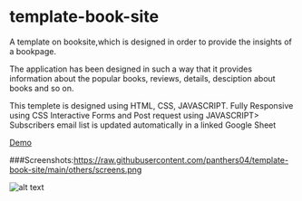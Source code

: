 # template-book-site

A template on booksite,which is designed in order to provide 
the insights of a bookpage.

The application has been designed in such a way that it provides
information about the popular books, reviews, details, desciption 
about books and so on.
 
 This templete is designed using HTML, CSS, JAVASCRIPT.
 Fully Responsive using CSS
 Interactive Forms and Post request using JAVASCRIPT>
 Subscribers email list is updated automatically in a linked Google Sheet
   
 [Demo](https://panthers04.github.io/template-book-site/)
   
 ###Screenshots:https://raw.githubusercontent.com/panthers04/template-book-site/main/others/screens.png
 
 ![alt text](https://raw.githubusercontent.com/panthers04/template-book-site/main/others/screens.png)
 
